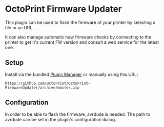 # OctoPrint Firmware Updater

This plugin can be used to flash the firmware of your printer by selecting a file or an URL.

It can also manage automatic new firmware checks by connecting to the printer to get it's current FW version
and consult a web service for the latest one. 

## Setup

Install via the bundled [Plugin Manager](https://github.com/foosel/OctoPrint/wiki/Plugin:-Plugin-Manager)
or manually using this URL:

    https://github.com/OctoPrint/OctoPrint-FirmwareUpdater/archive/master.zip

## Configuration

In order to be able to flash the firmware, avrdude is needed. The path to avrdude can be set in the plugin's configuration dialog.
